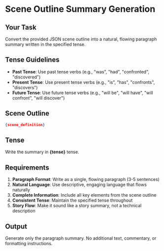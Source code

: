 # Scene Outline Summary Generation

## Your Task
Convert the provided JSON scene outline into a natural, flowing paragraph summary written in the specified tense.

## Tense Guidelines
- **Past Tense**: Use past tense verbs (e.g., "was", "had", "confronted", "discovered")
- **Present Tense**: Use present tense verbs (e.g., "is", "has", "confronts", "discovers") 
- **Future Tense**: Use future tense verbs (e.g., "will be", "will have", "will confront", "will discover")

## Scene Outline
```json
{scene_definition}
```

## Tense
Write the summary in **{tense}** tense.

## Requirements
1. **Paragraph Format**: Write as a single, flowing paragraph (3-5 sentences)
2. **Natural Language**: Use descriptive, engaging language that flows naturally
3. **Complete Information**: Include all key elements from the scene outline
4. **Consistent Tense**: Maintain the specified tense throughout
5. **Story Flow**: Make it sound like a story summary, not a technical description

## Output
Generate only the paragraph summary. No additional text, commentary, or formatting instructions.
